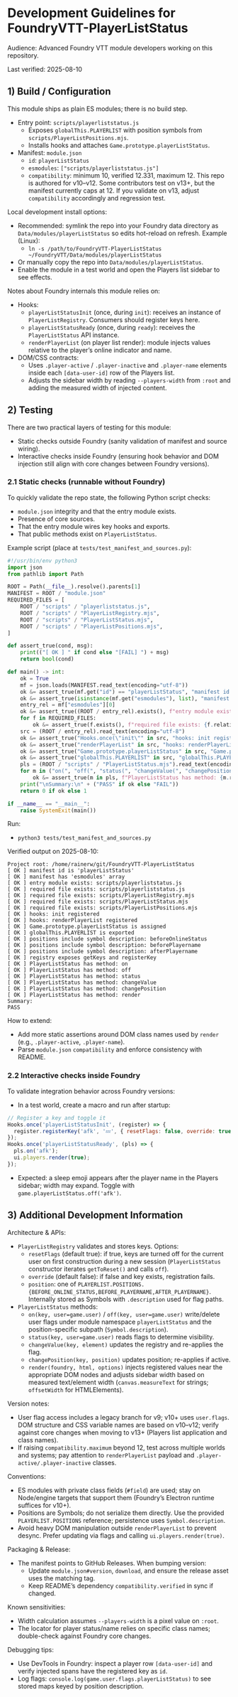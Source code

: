 # Development Guidelines for FoundryVTT-PlayerListStatus

Audience: Advanced Foundry VTT module developers working on this repository.

Last verified: 2025-08-10

## 1) Build / Configuration

This module ships as plain ES modules; there is no build step.

- Entry point: `scripts/playerliststatus.js`
  - Exposes `globalThis.PLAYERLIST` with position symbols from `scripts/PlayerListPositions.mjs`.
  - Installs hooks and attaches `Game.prototype.playerListStatus`.
- Manifest: `module.json`
  - `id`: `playerListStatus`
  - `esmodules`: `["scripts/playerliststatus.js"]`
  - `compatibility`: minimum 10, verified 12.331, maximum 12. This repo is authored for v10–v12. Some contributors test on v13+, but the manifest currently caps at 12. If you validate on v13, adjust `compatibility` accordingly and regression test.

Local development install options:
- Recommended: symlink the repo into your Foundry data directory as `Data/modules/playerListStatus` so edits hot-reload on refresh. Example (Linux):
  - `ln -s /path/to/FoundryVTT-PlayerListStatus ~/FoundryVTT/Data/modules/playerListStatus`
- Or manually copy the repo into `Data/modules/playerListStatus`.
- Enable the module in a test world and open the Players list sidebar to see effects.

Notes about Foundry internals this module relies on:
- Hooks:
  - `playerListStatusInit` (once, during `init`): receives an instance of `PlayerListRegistry`. Consumers should register keys here.
  - `playerListStatusReady` (once, during `ready`): receives the `PlayerListStatus` API instance.
  - `renderPlayerList` (on player list render): module injects values relative to the player’s online indicator and name.
- DOM/CSS contracts:
  - Uses `.player-active` / `.player-inactive` and `.player-name` elements inside each `[data-user-id]` row of the Players list.
  - Adjusts the sidebar width by reading `--players-width` from `:root` and adding the measured width of injected content.

## 2) Testing

There are two practical layers of testing for this module:
- Static checks outside Foundry (sanity validation of manifest and source wiring).
- Interactive checks inside Foundry (ensuring hook behavior and DOM injection still align with core changes between Foundry versions).

### 2.1 Static checks (runnable without Foundry)

To quickly validate the repo state, the following Python script checks:
- `module.json` integrity and that the entry module exists.
- Presence of core sources.
- That the entry module wires key hooks and exports.
- That public methods exist on `PlayerListStatus`.

Example script (place at `tests/test_manifest_and_sources.py`):

```python
#!/usr/bin/env python3
import json
from pathlib import Path

ROOT = Path(__file__).resolve().parents[1]
MANIFEST = ROOT / "module.json"
REQUIRED_FILES = [
    ROOT / "scripts" / "playerliststatus.js",
    ROOT / "scripts" / "PlayerListRegistry.mjs",
    ROOT / "scripts" / "PlayerListStatus.mjs",
    ROOT / "scripts" / "PlayerListPositions.mjs",
]

def assert_true(cond, msg):
    print(("[ OK ] " if cond else "[FAIL] ") + msg)
    return bool(cond)

def main() -> int:
    ok = True
    mf = json.loads(MANIFEST.read_text(encoding="utf-8"))
    ok &= assert_true(mf.get("id") == "playerListStatus", "manifest id is 'playerListStatus'")
    ok &= assert_true(isinstance(mf.get("esmodules"), list), "manifest has 'esmodules' array")
    entry_rel = mf["esmodules"][0]
    ok &= assert_true((ROOT / entry_rel).exists(), f"entry module exists: {entry_rel}")
    for f in REQUIRED_FILES:
        ok &= assert_true(f.exists(), f"required file exists: {f.relative_to(ROOT)}")
    src = (ROOT / entry_rel).read_text(encoding="utf-8")
    ok &= assert_true("Hooks.once(\"init\"" in src, "hooks: init registered")
    ok &= assert_true("renderPlayerList" in src, "hooks: renderPlayerList registered")
    ok &= assert_true("Game.prototype.playerListStatus" in src, "Game.prototype.playerListStatus is assigned")
    ok &= assert_true("globalThis.PLAYERLIST" in src, "globalThis.PLAYERLIST is exported")
    pls = (ROOT / "scripts" / "PlayerListStatus.mjs").read_text(encoding="utf-8")
    for m in ("on(", "off(", "status(", "changeValue(", "changePosition(", "render("):
        ok &= assert_true(m in pls, f"PlayerListStatus has method: {m.rstrip('(')}")
    print("\nSummary:\n" + ("PASS" if ok else "FAIL"))
    return 0 if ok else 1

if __name__ == "__main__":
    raise SystemExit(main())
```

Run:
- `python3 tests/test_manifest_and_sources.py`

Verified output on 2025-08-10:

```
Project root: /home/rainerw/git/FoundryVTT-PlayerListStatus
[ OK ] manifest id is 'playerListStatus'
[ OK ] manifest has 'esmodules' array
[ OK ] entry module exists: scripts/playerliststatus.js
[ OK ] required file exists: scripts/playerliststatus.js
[ OK ] required file exists: scripts/PlayerListRegistry.mjs
[ OK ] required file exists: scripts/PlayerListStatus.mjs
[ OK ] required file exists: scripts/PlayerListPositions.mjs
[ OK ] hooks: init registered
[ OK ] hooks: renderPlayerList registered
[ OK ] Game.prototype.playerListStatus is assigned
[ OK ] globalThis.PLAYERLIST is exported
[ OK ] positions include symbol description: beforeOnlineStatus
[ OK ] positions include symbol description: beforePlayername
[ OK ] positions include symbol description: afterPlayername
[ OK ] registry exposes getKeys and registerKey
[ OK ] PlayerListStatus has method: on
[ OK ] PlayerListStatus has method: off
[ OK ] PlayerListStatus has method: status
[ OK ] PlayerListStatus has method: changeValue
[ OK ] PlayerListStatus has method: changePosition
[ OK ] PlayerListStatus has method: render
Summary:
PASS
```

How to extend:
- Add more static assertions around DOM class names used by `render` (e.g., `.player-active`, `.player-name`).
- Parse `module.json` `compatibility` and enforce consistency with README.

### 2.2 Interactive checks inside Foundry

To validate integration behavior across Foundry versions:
- In a test world, create a macro and run after startup:

```js
// Register a key and toggle it
Hooks.once('playerListStatusInit', (register) => {
  register.registerKey('afk', '💤', { resetFlags: false, override: true, position: PLAYERLIST.POSITIONS.AFTER_PLAYERNAME });
});
Hooks.once('playerListStatusReady', (pls) => {
  pls.on('afk');
  ui.players.render(true);
});
```

- Expected: a sleep emoji appears after the player name in the Players sidebar; width may expand. Toggle with `game.playerListStatus.off('afk')`.

## 3) Additional Development Information

Architecture & APIs:
- `PlayerListRegistry` validates and stores keys. Options:
  - `resetFlags` (default true): if true, keys are turned off for the current user on first construction during a new session (`PlayerListStatus` constructor iterates `getToReset()` and calls `off`).
  - `override` (default false): if false and key exists, registration fails.
  - `position`: one of `PLAYERLIST.POSITIONS.{BEFORE_ONLINE_STATUS,BEFORE_PLAYERNAME,AFTER_PLAYERNAME}`. Internally stored as Symbols with `.description` used for flag paths.
- `PlayerListStatus` methods:
  - `on(key, user=game.user)` / `off(key, user=game.user)` write/delete user flags under module namespace `playerListStatus` and the position-specific subpath (`Symbol.description`).
  - `status(key, user=game.user)` reads flags to determine visibility.
  - `changeValue(key, element)` updates the registry and re-applies the flag.
  - `changePosition(key, position)` updates position; re-applies if active.
  - `render(foundry, html, options)` injects registered values near the appropriate DOM nodes and adjusts sidebar width based on measured text/element width (`canvas.measureText` for strings; `offsetWidth` for HTMLElements).

Version notes:
- User flag access includes a legacy branch for v9; v10+ uses `user.flags`. DOM structure and CSS variable names are based on v10–v12; verify against core changes when moving to v13+ (Players list application and class names).
- If raising `compatibility.maximum` beyond 12, test across multiple worlds and systems; pay attention to `renderPlayerList` payload and `.player-active/.player-inactive` classes.

Conventions:
- ES modules with private class fields (`#field`) are used; stay on Node/engine targets that support them (Foundry’s Electron runtime suffices for v10+).
- Positions are Symbols; do not serialize them directly. Use the provided `PLAYERLIST.POSITIONS` reference; persistence uses `Symbol.description`.
- Avoid heavy DOM manipulation outside `renderPlayerList` to prevent desync. Prefer updating via flags and calling `ui.players.render(true)`.

Packaging & Release:
- The manifest points to GitHub Releases. When bumping version:
  - Update `module.json#version`, `download`, and ensure the release asset uses the matching tag.
  - Keep README’s dependency `compatibility.verified` in sync if changed.

Known sensitivities:
- Width calculation assumes `--players-width` is a pixel value on `:root`.
- The locator for player status/name relies on specific class names; double-check against Foundry core changes.

Debugging tips:
- Use DevTools in Foundry: inspect a player row `[data-user-id]` and verify injected spans have the registered key as `id`.
- Log flags: `console.log(game.user.flags.playerListStatus)` to see stored maps keyed by position description.
